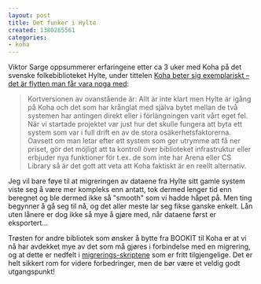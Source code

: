```yaml
---
layout: post
title: Det funker i Hylte
created: 1380265561
categories:
- koha
---
```

<p>Viktor Sarge oppsummerer erfaringene etter ca 3 uker med Koha på det svenske folkebiblioteket Hylte, under tittelen <a href="http://blogg.regionhalland.se/koha/2013/09/26/koha-beter-sig-exemplariskt-det-ar-flytten-man-far-vara-noga-med/">Koha beter sig exemplariskt – det är flytten man får vara noga med</a>:</p>

<blockquote><p>Kortversionen av ovanstående är: Allt är inte klart men Hylte är igång på Koha och det som har krånglat med själva bytet mellan de två systemen har antingen direkt eller i förlängningen varit vårt eget fel. När vi startade projektet var just hur det skulle fungera att byta ett system som var i full drift en av de stora osäkerhetsfaktorerna. Oavsett om man letar efter ett system som ger utrymme att få ner priset, gör det möjligt att ta kontroll över biblioteket infrastruktur eller erbjuder nya funktioner för t.ex. de som inte har Arena eller CS Library så är det gott att veta att Koha faktiskt är en reellt alternativ.</p></blockquote>

<p>Jeg vil bare føye til at migreringen av dataene fra Hylte sitt gamle system viste seg å være mer kompleks enn antatt, tok dermed lenger tid enn beregnet og ble dermed ikke så "smooth" som vi hadde håpet på. Men ting begynner å gå seg til nå, og det aller meste lar seg fikse ganske enkelt. Lån uten lånere er dog ikke så mye å gjøre med, når dataene først er eksportert...</p>

<p>Trøsten for andre bibliotek som ønsker å bytte fra BOOKIT til Koha er at vi nå har avdekket mye av det som må gjøres i forbindelse med en migrering, og at dette er nedfelt i <a href="https://github.com/MagnusEnger/bookit2koha">migrerings-skriptene</a> som er fritt tilgjengelige. Det er helt sikkert rom for videre forbedringer, men de bør være et veldig godt utgangspunkt!</p>
